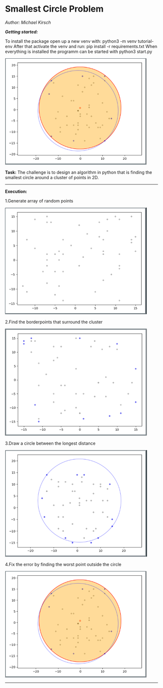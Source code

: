 # ****Smallest Circle Problem****

_Author: Michael Kirsch_

**_Getting started:_**

To install the package open up a new venv with: python3 -m venv tutorial-env
After that activate the venv and run: pip install -r requirements.txt
When everything is installed the programm can be started with python3 start.py 

![picture](pictures/finalstep.png)

**Task:** The challenge is to design an algorithm in python that is finding the smallest circle around a cluster of points in 2D.
***
**Execution:**

1.Generate array of random points

![picture](pictures/step1.png) 


2.Find the borderpoints that surround the cluster

![picture](pictures/step2.png)

3.Draw a circle between the longest distance

![picture](pictures/step3.png)

4.Fix the error by finding the worst point outside the circle

![picture](pictures/finalstep.png)

****
